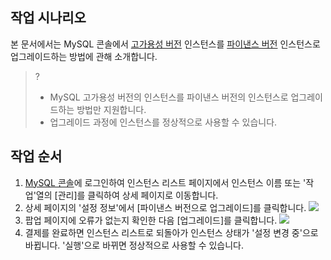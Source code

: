 ## 작업 시나리오
본 문서에서는 MySQL 콘솔에서 [고가용성 버전](https://intl.cloud.tencent.com/document/product/236/17136) 인스턴스를 [파이낸스 버전](https://intl.cloud.tencent.com/document/product/236/17136) 인스턴스로 업그레이드하는 방법에 관해 소개합니다.
>?
>- MySQL 고가용성 버전의 인스턴스를 파이낸스 버전의 인스턴스로 업그레이드하는 방법만 지원합니다.
>- 업그레이드 과정에 인스턴스를 정상적으로 사용할 수 있습니다.

## 작업 순서
1. [MySQL 콘솔](https://console.cloud.tencent.com/cdb)에 로그인하여 인스턴스 리스트 페이지에서 인스턴스 이름 또는 '작업'열의 [관리]를 클릭하여 상세 페이지로 이동합니다.
2. 상세 페이지의 '설정 정보'에서 [파이낸스 버전으로 업그레이드]를 클릭합니다.
![](https://main.qcloudimg.com/raw/3317539eac412f04156b1a15b8a5d100.png)
3. 팝업 페이지에 오류가 없는지 확인한 다음 [업그레이드]를 클릭합니다.
![](https://main.qcloudimg.com/raw/5b5a5a4790e9c274a695c21c0d6facb5.png)
4. 결제를 완료하면 인스턴스 리스트로 되돌아가 인스턴스 상태가 '설정 변경 중'으로 바뀝니다. '실행'으로 바뀌면 정상적으로 사용할 수 있습니다.

